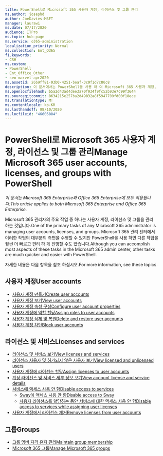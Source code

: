 ```yaml
---
title: PowerShell로 Microsoft 365 사용자 계정, 라이선스 및 그룹 관리
ms.author: josephd
author: JoeDavies-MSFT
manager: laurawi
ms.date: 07/17/2020
audience: ITPro
ms.topic: hub-page
ms.service: o365-administration
localization_priority: Normal
ms.collection: Ent_O365
f1.keywords:
- CSH
ms.custom:
- PowerShell
- Ent_Office_Other
- seo-marvel-apr2020
ms.assetid: 26b9ff81-93b0-4251-beaf-3c9f1d7c80c8
description: 이 문서에서는 PowerShell을 사용 하 여 Microsoft 365 사용자 계정, 라이선스 및 그룹을 관리 하는 방법에 대해 알아봅니다.
ms.openlocfilehash: b5a2d43ad4dee3a70f934f9fc52b93e7c99f3644
ms.sourcegitcommit: 8634215e257ba2d49832a8f5947700fd00f18ece
ms.translationtype: MT
ms.contentlocale: ko-KR
ms.lasthandoff: 08/10/2020
ms.locfileid: "46605884"
---
```

# <a name="manage-microsoft-365-user-accounts-licenses-and-groups-with-powershell"></a><span data-ttu-id="5491c-103">PowerShell로 Microsoft 365 사용자 계정, 라이선스 및 그룹 관리</span><span class="sxs-lookup"><span data-stu-id="5491c-103">Manage Microsoft 365 user accounts, licenses, and groups with PowerShell</span></span>

<span data-ttu-id="5491c-104">*이 문서는 Microsoft 365 Enterprise와 Office 365 Enterprise에 모두 적용됩니다.*</span><span class="sxs-lookup"><span data-stu-id="5491c-104">*This article applies to both Microsoft 365 Enterprise and Office 365 Enterprise.*</span></span>

<span data-ttu-id="5491c-105">Microsoft 365 관리자의 주요 작업 중 하나는 사용자 계정, 라이선스 및 그룹을 관리 하는 것입니다.</span><span class="sxs-lookup"><span data-stu-id="5491c-105">One of the primary tasks of any Microsoft 365 administrator is managing user accounts, licenses, and groups.</span></span> <span data-ttu-id="5491c-106">Microsoft 365 관리 센터에서 이러한 작업의 대부분의 측면을 수행할 수 있지만 PowerShell을 사용 하면 다른 작업을 훨씬 더 빠르고 편리 하 게 진행할 수도 있습니다.</span><span class="sxs-lookup"><span data-stu-id="5491c-106">Although you can accomplish most aspects of these tasks in the Microsoft 365 admin center, other tasks are much quicker and easier with PowerShell.</span></span> 

<span data-ttu-id="5491c-107">자세한 내용은 다음 항목을 참조 하십시오.</span><span class="sxs-lookup"><span data-stu-id="5491c-107">For more information, see these topics.</span></span>

## <a name="user-accounts"></a><span data-ttu-id="5491c-108">사용자 계정</span><span class="sxs-lookup"><span data-stu-id="5491c-108">User accounts</span></span>

- [<span data-ttu-id="5491c-109">사용자 계정 만들기</span><span class="sxs-lookup"><span data-stu-id="5491c-109">Create user accounts</span></span>](create-user-accounts-with-office-365-powershell.md)
- [<span data-ttu-id="5491c-110">사용자 계정 보기</span><span class="sxs-lookup"><span data-stu-id="5491c-110">View user accounts</span></span>](view-user-accounts-with-office-365-powershell.md)
- [<span data-ttu-id="5491c-111">사용자 계정 속성 구성</span><span class="sxs-lookup"><span data-stu-id="5491c-111">Configure user account properties</span></span>](configure-user-account-properties-with-office-365-powershell.md)
- [<span data-ttu-id="5491c-112">사용자 계정에 역할 할당</span><span class="sxs-lookup"><span data-stu-id="5491c-112">Assign roles to user accounts</span></span>](assign-roles-to-user-accounts-with-office-365-powershell.md)
- [<span data-ttu-id="5491c-113">사용자 계정 삭제 및 복원</span><span class="sxs-lookup"><span data-stu-id="5491c-113">Delete and restore user accounts</span></span>](delete-and-restore-user-accounts-with-office-365-powershell.md)
- [<span data-ttu-id="5491c-114">사용자 계정 차단</span><span class="sxs-lookup"><span data-stu-id="5491c-114">Block user accounts</span></span>](block-user-accounts-with-office-365-powershell.md)

## <a name="licenses-and-services"></a><span data-ttu-id="5491c-115">라이선스 및 서비스</span><span class="sxs-lookup"><span data-stu-id="5491c-115">Licenses and services</span></span>
- [<span data-ttu-id="5491c-116">라이선스 및 서비스 보기</span><span class="sxs-lookup"><span data-stu-id="5491c-116">View licenses and services</span></span>](view-licenses-and-services-with-office-365-powershell.md)
- [<span data-ttu-id="5491c-117">라이선스 사용자 및 허가되지 않은 사용자 보기</span><span class="sxs-lookup"><span data-stu-id="5491c-117">View licensed and unlicensed users</span></span>](view-licensed-and-unlicensed-users-with-office-365-powershell.md)
- [<span data-ttu-id="5491c-118">사용자 계정에 라이선스 할당</span><span class="sxs-lookup"><span data-stu-id="5491c-118">Assign licenses to user accounts</span></span>](assign-licenses-to-user-accounts-with-office-365-powershell.md)
- [<span data-ttu-id="5491c-119">계정 라이선스 및 서비스 세부 정보 보기</span><span class="sxs-lookup"><span data-stu-id="5491c-119">View account license and service details</span></span>](view-account-license-and-service-details-with-office-365-powershell.md)
- [<span data-ttu-id="5491c-120">서비스에 액세스 사용 안 함</span><span class="sxs-lookup"><span data-stu-id="5491c-120">Disable access to services</span></span>](disable-access-to-services-with-office-365-powershell.md)
  - [<span data-ttu-id="5491c-121">Sway에 액세스 사용 안 함</span><span class="sxs-lookup"><span data-stu-id="5491c-121">Disable access to Sway</span></span>](disable-access-to-sway-with-office-365-powershell.md)
  - [<span data-ttu-id="5491c-122">사용자 라이선스를 할당하는 동안 서비스에 대한 액세스 사용 안 함</span><span class="sxs-lookup"><span data-stu-id="5491c-122">Disable access to services while assigning user licenses</span></span>](disable-access-to-services-while-assigning-user-licenses.md)
- [<span data-ttu-id="5491c-123">사용자 계정에서 라이선스 제거</span><span class="sxs-lookup"><span data-stu-id="5491c-123">Remove licenses from user accounts</span></span>](remove-licenses-from-user-accounts-with-office-365-powershell.md)

## <a name="groups"></a><span data-ttu-id="5491c-124">그룹</span><span class="sxs-lookup"><span data-stu-id="5491c-124">Groups</span></span>
- [<span data-ttu-id="5491c-125">그룹 멤버 자격 유지 관리</span><span class="sxs-lookup"><span data-stu-id="5491c-125">Maintain group membership</span></span>](maintain-group-membership-with-office-365-powershell.md)
- [<span data-ttu-id="5491c-126">Microsoft 365 그룹</span><span class="sxs-lookup"><span data-stu-id="5491c-126">Manage Microsoft 365 groups</span></span>](manage-office-365-groups-with-powershell.md)


